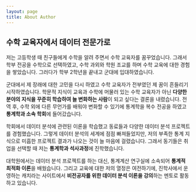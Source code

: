 ```yaml
---
layout: page
title: About Author
---
```


## 수학 교육자에서 데이터 전문가로

저는 고등학생 때 친구들에게 수학을 알려 주면서 수학 교육자를 꿈꾸었습니다.
그래서 학부 전공을 수학으로 선택하였고, 수학 과외와 학원 조교를 하며 수학 교육에 대한 경험을 쌓았습니다.
그러다가 학부 2학년을 끝내고 군대에 입대하였습니다.

군대에서 제 장래에 대한 고민을 다시 하였고 수학 교육자가 전부였던 제 꿈이 흔들리기 시작하였습니다.
학문적 지식이 교육과 수학에 머물러 있는 수학 교육자가 아닌 **다양한 분야의 지식을 꾸준히 학습하여 늘 변화하는 사람**이 되고 싶다는 결론을 내렸습니다. 전역 후, 수학 외에 다른 무언가를 배워야 변화할 수 있기에 통계학을 복수 전공을 하였고 **통계학과 소속 학회**에 들어갔습니다.

학회에서 데이터 분석에 관련된 이론을 학습했고 동료들과 다양한 데이터 분석 프로젝트를 경험했습니다.
그렇게 데이터 분석의 세계에 점점 빠져들었지만, 저의 부족한 통계 지식으로 미흡한 프로젝트 결과가 나오는 것이 늘 마음에 걸렸습니다.
그래서 동기들은 취업을 선택할 때 저는 **통계학과 석사과정**에 진학했습니다.

대학원에서는 데이터 분석 프로젝트를 하는 대신, 통계계산 연구실에 소속되어 **통계적 최적화 이론**을 배웠습니다.
그리고 교육에 대한 저의 열정은 여전하기에, 진학사에서 운영하는 캐치라는 사이트에서 **비전공자를 위한 데이터 분석 이론을 강의**하는 멘토로 활동하고 있습니다.